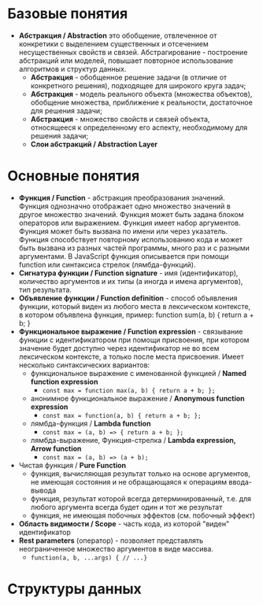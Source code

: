 # Базовые понятия
* **Абстракция / Abstraction** это обобщение, отвлеченное от конкретики с выделением существенных и отсечением несущественных свойств и связей. Абстрагирование - построение абстракций или моделей, повышает повторное использование алгоритмов и структур данных.
  * **Абстракция** - обобщенное решение задачи (в отличие от конкретного решения), подходящее для широкого круга задач;
  * **Абстракция** - модель реального объекта (множества объектов), обобщение множества, приближение к реальности, достаточное для решения задачи;
  * **Абстракция** - множество свойств и связей объекта, относящееся к определенному его аспекту, необходимому для решения задачи;
  * **Слои абстракций / Abstraction Layer**
# Основные понятия
* **Функция / Function** - абстракция преобразования значений. Функция однозначно отображает одно множество значений в другое множество значений. Функция может быть задана блоком операторов или выражением. Функция имеет набор аргументов. Функция может быть вызвана по имени или через указатель. Функция способствует повторному использованию кода и может быть вызвана из разных частей программы, много раз и с разными аргументами. В JavaScript функция описывается при помощи function или синтаксиса стрелок (лямбда-функций).
* **Сигнатура функции / Function signature** - имя (идентификатор), количество аргументов и их типы (а иногда и имена аргументов), тип результата.
* **Объявление функции / Function definition** - способ объявления функции, который виден из любого места в лексическом контексте, в котором объявлена функция, пример: function sum(a, b) { return a + b; }
* **Функциональное выражение / Function expression** - связывание функции с идентификатором при помощи присвоения, при котором значение будет доступно через идентификатор не во всем лексическом контексте, а только после места присвоения. Имеет несколько синтаксических вариантов:
  * функциональное выражение с именованной функцией / **Named function expression**
    * ```const max = function max(a, b) { return a + b; };```
  * анонимное функциональное выражение / **Anonymous function expression**
    * ``` const max = function(a, b) { return a + b; }; ```
  * лямбда-функция / **Lambda function**
    * ```const max = (a, b) => { return a + b; };```
  * лямбда-выражение, Функция-стрелка / **Lambda expression, Arrow function**
    * ```const max = (a, b) => (a + b);```
* Чистая функция / **Pure Function**
  * функция, вычисляющая результат только на основе аргументов, не имеющая состояния и не обращающаяся к операциям ввода-вывода
  * функция, результат которой всегда детерминированный, т.е. для любого аргумента всегда будет один и тот же результат
  * функция, не имеющая побочных эффектов (см. побочный эффект)
* **Область видимости / Scope** - часть кода, из которой "виден" идентификатор
* **Rest parameters** (оператор) - позволяет представлять неограниченное множество аргументов в виде массива.
  * ```function(a, b, ...args) { // ...}```
# Структуры данных